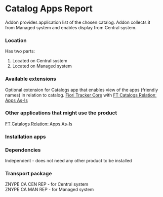 # Catalog Apps Report

Addon provides application list of the chosen catalog. Addon collects it from Managed system and enables display from Central system.

### Location
Has two parts:
1. Located on Central system
2. Located on Managed system

### Available extensions
Optional extension for Catalogs app that enables view of the apps (friendly names) in relation to catalog.
[Fiori Tracker Core](ft-core.md) with [FT Catalogs Relation: Apps As-Is](/ft-cats-rel-apps-asis.md)

### Other applications that might use the product
[FT Catalogs Relation: Apps As-Is](/ft-cats-rel-apps-asis.md)

### Installation apps


### Dependencies
Independent - does not need any other product to be installed

### Transport package
ZNYPE CA CEN REP - for Central system<br>
ZNYPE CA MAN REP - for Managed system


